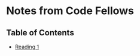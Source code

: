 # Notes from Code Fellows

## Table of Contents
* [Reading 1](https://pale-crusader.github.io/reading-notes/reading-01)
